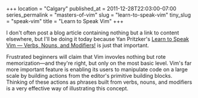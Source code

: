 +++
location = "Calgary"
published_at = 2011-12-28T22:03:00-07:00
series_permalink = "masters-of-vim"
slug = "learn-to-speak-vim"
tiny_slug = "speak-vim"
title = "Learn to Speak Vim"
+++

I don't often post a blog article containing nothing but a link to content elsewhere, but I'll be doing it today because Yan Pritzker's [Learn to Speak Vim &mdash; Verbs, Nouns, and Modifiers!](http://yanpritzker.com/2011/12/16/learn-to-speak-vim-verbs-nouns-and-modifiers/) is just that important.

Frustrated beginners will claim that Vim invovles nothing but rote memorization&mdash;and they're right, but only on the most basic level. Vim's far more important feature is enabling its users to manipulate code on a large scale by building actions from the editor's primitive building blocks. Thinking of these actions as phrases built from verbs, nouns, and modifiers is a very effective way of illustrating this concept.
